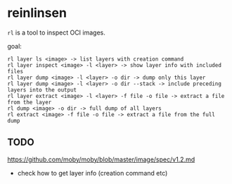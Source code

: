 # reinlinsen

`rl` is a tool to inspect OCI images.

goal:

```shell
rl layer ls <image> -> list layers with creation command
rl layer inspect <image> -l <layer> -> show layer info with included files
rl layer dump <image> -l <layer> -o dir -> dump only this layer
rl layer dump <image> -l <layer> -o dir --stack -> include preceding layers into the output
rl layer extract <image> -l <layer> -f file -o file -> extract a file from the layer
rl dump <image> -o dir -> full dump of all layers
rl extract <image> -f file -o file -> extract a file from the full dump
```

## TODO

<https://github.com/moby/moby/blob/master/image/spec/v1.2.md>

- check how to get layer info (creation command etc)
